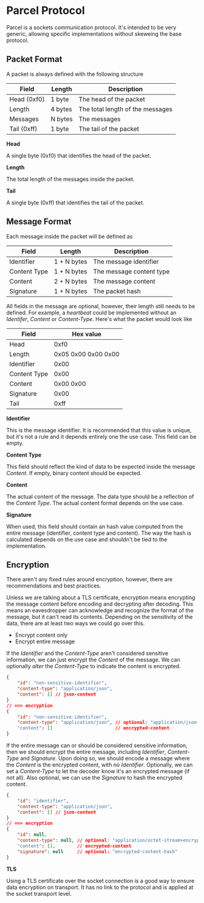 # Parcel Protocol

Parcel is a sockets communication protocol. It's intended to be very generic, allowing specific implementations without skeweing the base protocol.

## Packet Format

A packet is always defined with the following structure

| Field        | Length      | Description                                  |
|--------------|-------------|----------------------------------------------|
| Head (0xf0)  |     1 byte  | The head of the packet                       |
| Length       |     4 bytes | The total length of the messages             |
| Messages     |     N bytes | The messages                                 |
| Tail (0xff)  |     1 byte  | The tail of the packet                       |

**Head**

A single byte (0xf0) that identifies the head of the packet.

**Length**

The total length of the messages inside the packet.

**Tail**

A single byte (0xff) that identifies the tail of the packet.

## Message Format

Each message inside the packet will be defined as

| Field        | Length      | Description                          |
|--------------|-------------|--------------------------------------|
| Identifier   | 1 + N bytes | The message identifier               |
| Content Type | 1 + N bytes | The message content type             |
| Content      | 2 + N bytes | The message content                  |
| Signature    | 1 + N bytes | The packet hash                      |

All fields in the message are optional, however, their length still needs to be defined. For example, a *heartbeat* could be implemented without an *Identifer*, *Content* or *Content-Type*. Here's what the packet would look like

| Field        | Hex value |
|--------------|-----------|
| Head         | 0xf0      |
| Length       | 0x05 0x00 0x00 0x00 |
| Identifier   | 0x00      |
| Content Type | 0x00      |
| Content      | 0x00 0x00 |
| Signature    | 0x00      |
| Tail         | 0xff      |

**Identifier**

This is the message identifier. It is recommended that this value is unique, but it's not a rule and it depends entirely one the use case.
This field can be empty.

**Content Type**

This field should reflect the kind of data to be expected inside the message *Content*. If empty, binary content should be expected.

**Content**

The actual content of the message. The data type should be a reflection of the *Content Type*. The actual content format depends on the use case.

**Signature**

When used, this field should contain an hash value computed from the entire message (identifier, content type and content).
The way the hash is calculated depends on the use case and shouldn't be tied to the implementation.

## Encryption

There aren't any fixed rules around encryption, however, there are recommendations and best practices.

Unless we are talking about a TLS certificate, encryption means encrypting the message content before encoding and decrypting after decoding. This means an eavesdropper can acknowledge and recognize the format of the message, but it can't read its contents. Depending on the sensitivity of the data, there are at least two ways we could go over this.

- Encrypt content only
- Encrypt entire message

If the *Identifier* and the *Content-Type* aren't considered sensitive information, we can just encrypt the *Content* of the message. We can optionally *alter* the *Content-Type* to indicate the content is encrypted.

```json
{
    "id": "non-sensitive-identifier",
    "content-type": "application/json",
    "content": [] // json-content
}
// ==> encryption
{
    "id": "non-sensitive-identifier",
    "content-type": "application/json", // optional: "application/json+encrypted"
    "content": []                       // encrypted-content
}
```

If the entire message can or should be considered sensitive information, then we should encrypt the entire message, including *Identifier*, *Content-Type* and *Signature*. Upon doing so, we should encode a message where the *Content* is the encrypted content, with no *Identifier*. Optionally, we can set a *Content-Type* to let the decoder know it's an encrypted message (if not all). Also optional, we can use the *Signature* to hash the encrypted content.

```json
{
    "id": "identifier",
    "content-type": "application/json",
    "content": [] // json-content
}
// ==> encryption
{
    "id": null,
    "content-type": null, // optional: "application/octet-stream+encrypted"
    "content": [],        // encrypted-content
    "signature": null     // optional: "encrypted-content-hash"
}
```


**TLS**

Using a TLS certificate over the socket connection is a good way to ensure data encryption on transport. It has no link to the protocol and is applied at the socket transport level.
